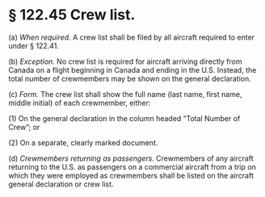 # § 122.45   Crew list.

(a) *When required.* A crew list shall be filed by all aircraft required to enter under § 122.41.


(b) *Exception.* No crew list is required for aircraft arriving directly from Canada on a flight beginning in Canada and ending in the U.S. Instead, the total number of crewmembers may be shown on the general declaration.


(c) *Form.* The crew list shall show the full name (last name, first name, middle initial) of each crewmember, either:


(1) On the general declaration in the column headed “Total Number of Crew”; or


(2) On a separate, clearly marked document.


(d) *Crewmembers returning as passengers.* Crewmembers of any aircraft returning to the U.S. as passengers on a commercial aircraft from a trip on which they were employed as crewmembers shall be listed on the aircraft general declaration or crew list.





